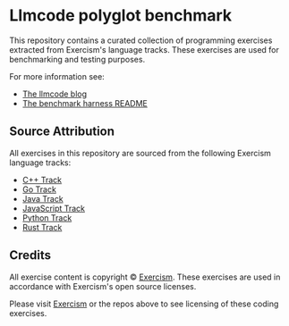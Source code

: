 # Llmcode polyglot benchmark

This repository contains a curated collection of programming exercises extracted from Exercism's language tracks. These exercises are used for benchmarking and testing purposes.

For more information see:

- [The llmcode blog](https://llmcode.khulnasoft.com/2024/12/21/polyglot.html)
- [The benchmark harness README](https://github.com/KhulnaSoft/llmcode/tree/main/benchmark)

## Source Attribution

All exercises in this repository are sourced from the following Exercism language tracks:

- [C++ Track](https://github.com/exercism/cpp)
- [Go Track](https://github.com/exercism/go) 
- [Java Track](https://github.com/exercism/java)
- [JavaScript Track](https://github.com/exercism/javascript)
- [Python Track](https://github.com/exercism/python)
- [Rust Track](https://github.com/exercism/rust)

## Credits

All exercise content is copyright © [Exercism](https://exercism.org). These exercises are used in accordance with Exercism's open source licenses.

Please visit [Exercism](https://exercism.org) or the
repos above to see licensing of these coding
exercises.
